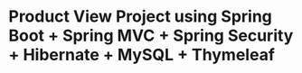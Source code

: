 # Product View Project using Spring Boot + Spring MVC + Spring Security + Hibernate + MySQL + Thymeleaf


